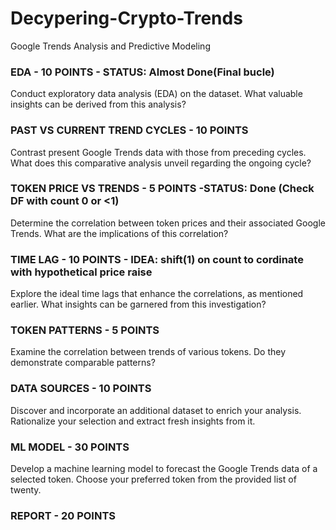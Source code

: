 # Decypering-Crypto-Trends
Google Trends Analysis and Predictive Modeling


### EDA - 10 POINTS - STATUS: Almost Done(Final bucle)
Conduct exploratory data analysis (EDA) on the dataset. What valuable insights can be derived from this analysis?

### PAST VS CURRENT TREND CYCLES - 10 POINTS
Contrast present Google Trends data with those from preceding cycles. What does this comparative analysis unveil regarding the ongoing cycle?

### TOKEN PRICE VS TRENDS - 5 POINTS -STATUS: Done (Check DF with count 0 or <1)
Determine the correlation between token prices and their associated Google Trends. What are the implications of this correlation?

### TIME LAG - 10 POINTS - IDEA: shift(1) on count to cordinate with hypothetical price raise
Explore the ideal time lags that enhance the correlations, as mentioned earlier. What insights can be garnered from this investigation?

### TOKEN PATTERNS - 5 POINTS 
Examine the correlation between trends of various tokens. Do they demonstrate comparable patterns?

### DATA SOURCES - 10 POINTS
Discover and incorporate an additional dataset to enrich your analysis. Rationalize your selection and extract fresh insights from it.

### ML MODEL - 30 POINTS
Develop a machine learning model to forecast the Google Trends data of a selected token. Choose your preferred token from the provided list of twenty.

### REPORT - 20 POINTS



